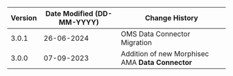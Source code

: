 | **Version** | **Date Modified (DD-MM-YYYY)** | **Change History**                                                 |
|-------------|--------------------------------|--------------------------------------------------------------------|
| 3.0.1       | 26-06-2024                     |	OMS Data Connector Migration                |
| 3.0.0       | 07-09-2023                     |	Addition of new Morphisec AMA **Data Connector**                |